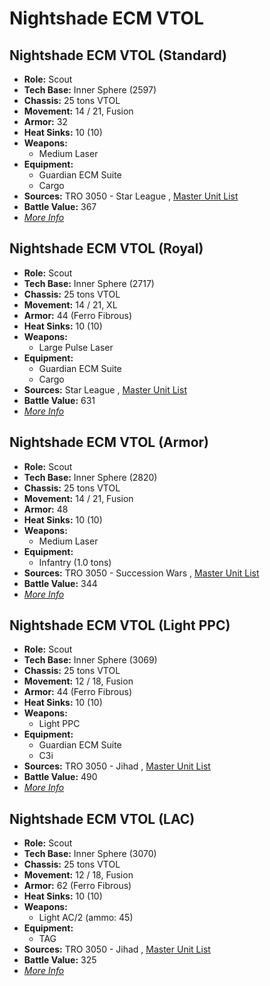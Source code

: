 # Nightshade ECM VTOL 

## Nightshade ECM VTOL (Standard) 

- **Role:** Scout 
- **Tech Base:** Inner Sphere (2597) 
- **Chassis:** 25 tons VTOL 
- **Movement:** 14 / 21, Fusion 
- **Armor:** 32 
- **Heat Sinks:** 10 (10) 
- **Weapons:** 
  - Medium Laser 
- **Equipment:** 
  - Guardian ECM Suite 
  - Cargo 
- **Sources:** TRO 3050 - Star League , [Master Unit List](http://masterunitlist.info/Unit/Details/2278) 
- **Battle Value:** 367 
- [*More Info*](nightshade_ecm_vtol/nightshade_ecm_vtol_standard.md) 

## Nightshade ECM VTOL (Royal) 

- **Role:** Scout 
- **Tech Base:** Inner Sphere (2717) 
- **Chassis:** 25 tons VTOL 
- **Movement:** 14 / 21, XL 
- **Armor:** 44 (Ferro Fibrous) 
- **Heat Sinks:** 10 (10) 
- **Weapons:** 
  - Large Pulse Laser 
- **Equipment:** 
  - Guardian ECM Suite 
  - Cargo 
- **Sources:** Star League , [Master Unit List](http://masterunitlist.info/Unit/Details/2277) 
- **Battle Value:** 631 
- [*More Info*](nightshade_ecm_vtol/nightshade_ecm_vtol_royal.md) 

## Nightshade ECM VTOL (Armor) 

- **Role:** Scout 
- **Tech Base:** Inner Sphere (2820) 
- **Chassis:** 25 tons VTOL 
- **Movement:** 14 / 21, Fusion 
- **Armor:** 48 
- **Heat Sinks:** 10 (10) 
- **Weapons:** 
  - Medium Laser 
- **Equipment:** 
  - Infantry (1.0 tons) 
- **Sources:** TRO 3050 - Succession Wars , [Master Unit List](http://masterunitlist.info/Unit/Details/2274) 
- **Battle Value:** 344 
- [*More Info*](nightshade_ecm_vtol/nightshade_ecm_vtol_armor.md) 

## Nightshade ECM VTOL (Light PPC) 

- **Role:** Scout 
- **Tech Base:** Inner Sphere (3069) 
- **Chassis:** 25 tons VTOL 
- **Movement:** 12 / 18, Fusion 
- **Armor:** 44 (Ferro Fibrous) 
- **Heat Sinks:** 10 (10) 
- **Weapons:** 
  - Light PPC 
- **Equipment:** 
  - Guardian ECM Suite 
  - C3i 
- **Sources:** TRO 3050 - Jihad , [Master Unit List](http://masterunitlist.info/Unit/Details/2276) 
- **Battle Value:** 490 
- [*More Info*](nightshade_ecm_vtol/nightshade_ecm_vtol_light_ppc.md) 

## Nightshade ECM VTOL (LAC) 

- **Role:** Scout 
- **Tech Base:** Inner Sphere (3070) 
- **Chassis:** 25 tons VTOL 
- **Movement:** 12 / 18, Fusion 
- **Armor:** 62 (Ferro Fibrous) 
- **Heat Sinks:** 10 (10) 
- **Weapons:** 
  - Light AC/2 (ammo: 45) 
- **Equipment:** 
  - TAG 
- **Sources:** TRO 3050 - Jihad , [Master Unit List](http://masterunitlist.info/Unit/Details/2275) 
- **Battle Value:** 325 
- [*More Info*](nightshade_ecm_vtol/nightshade_ecm_vtol_lac.md) 

